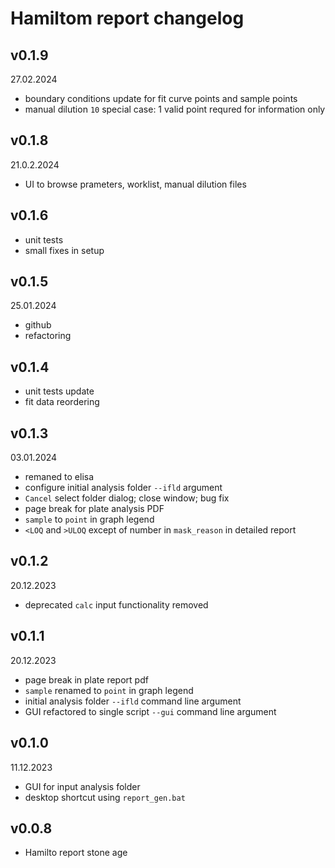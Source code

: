 # Hamiltom report changelog

## v0.1.9

27.02.2024

- boundary conditions update for fit curve points and sample points
- manual dilution `10` special case: 1 valid point requred for information only

## v0.1.8

21.0.2.2024

- UI to browse prameters, worklist, manual dilution files

## v0.1.6

- unit tests
- small fixes in setup

## v0.1.5

25.01.2024

- github
- refactoring

## v0.1.4

- unit tests update
- fit data reordering

## v0.1.3

03.01.2024

- remaned to elisa
- configure initial analysis folder `--ifld` argument
- `Cancel` select folder dialog; close window; bug fix
- page break for plate analysis PDF
- `sample` to `point` in graph legend
- `<LOQ` and `>ULOQ` except of number in `mask_reason` in detailed report

## v0.1.2

20.12.2023

- deprecated `calc` input functionality removed

## v0.1.1

20.12.2023

- page break in plate report pdf
- `sample` renamed to `point` in graph legend
- initial analysis folder `--ifld` command line argument
- GUI refactored to single script `--gui` command line argument

## v0.1.0

11.12.2023

- GUI for input analysis folder
- desktop shortcut using `report_gen.bat`

## v0.0.8

- Hamilto report stone age
